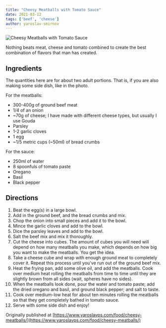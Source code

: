 ```yaml
---
title: "Cheesy Meatballs with Tomato Sauce"
date: 2021-03-12
tags: ['beef', 'cheese']
author: yaroslav-smirnov
---
```


![Cheesy Meatballs with Tomato Sauce](/pix/cheesy-meatballs.webp)

Nothing beats meat, cheese and tomato combined to create the best
combination of flavors that man has created.

## Ingredients

The quantities here are for about two adult portions. That is, if you are also
making some side dish, like in the photo.

For the meatballs:

* 300-400g of ground beef meat
* 1/4 of an onion
* ~70g of cheese; I have made with different cheese types, but usually I use
  Gouda
* Parsley
* 1-2 garlic cloves
* 1 egg
* ~1/5 metric cups (~50ml) of bread crumbs

For the sauce:

* 250ml of water
* 8 spoonfuls of tomato paste
* Oregano
* Basil
* Black pepper

## Directions

1. Beat the egg(s) in a large bowl.
2. Add in the ground beef, and the bread crumbs and mix.
3. Chop the onion into small pieces and add it to the bowl.
4. Mince the garlic cloves and add to the bowl.
5. Dice the parsley leaves and add to the bowl.
6. Salt the beef mix and mix it thoroughly.
7. Cut the cheese into cubes. The amount of cubes you will need will depend on
   how many meatballs you make, which depends on how big you want to make the
   meatballs. You get the idea.
8. Take a cheese cube and wrap with enough ground meat to completely cover it.
   Repeat this process until you've run out of the ground beef mix.
9. Heat the frying pan, add some olive oil, and add the meatballs. Cook over
   medium heat rolling the meatballs from time to time until they are slightly
   brown from all sides (wait, spheres have no sides).
10. When the meatballs look done, pour the water and tomato paste; add the dried
    oregano and basil, and ground black pepper; and salt to taste.
11. Cook over medium-low heat for about ten minutes rolling the meatballs so
    that they get completely bathed in tomato sauce.
12. Serve with some side dish and enjoy!

Originally published
at [https://www.yaroslavps.com/food/cheesy-meatballs/](https://www.yaroslavps.com/food/cheesy-meatballs/)
